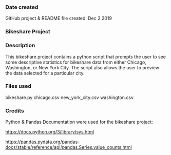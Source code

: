### Date created
GitHub project & README file created: Dec 2 2019

### Bikeshare Project

### Description
This bikeshare project contains a python script that prompts the user to see some descriptive statistics for bikeshare data from either Chicago, Washington, or New York City. The script also allows the user to preview the data selected for a particular city.

### Files used
bikeshare.py
chicago.csv
new_york_city.csv
washington.csv

### Credits
Python & Pandas Documentation were used for the bikeshare project:

https://docs.python.org/3/library/sys.html

https://pandas.pydata.org/pandas-docs/stable/reference/api/pandas.Series.value_counts.html
